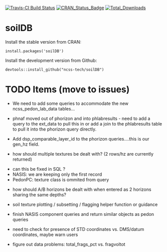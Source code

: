 [![Travis-CI Build Status](https://travis-ci.org/ncss-tech/soilDB.svg?branch=master)](https://travis-ci.org/ncss-tech/soilDB)
[![CRAN_Status_Badge](http://www.r-pkg.org/badges/version/soilDB)](https://cran.r-project.org/package=soilDB)
[![Total_Downloads](http://cranlogs.r-pkg.org/badges/grand-total/soilDB)](https://cran.r-project.org/package=soilDB)

# soilDB

Install the stable version from CRAN:

`install.packages('soilDB')`

Install the development version from Github:

`devtools::install_github("ncss-tech/soilDB")`


# TODO Items (move to issues)

- We need to add some queries to accommodate the new ncss_pedon_lab_data tables...
	
- phnaf moved out of phorizon and into phlabresults - need to add a query to the ext_data to pull this in or add a join to the phlabresults table 	to pull it into the phorizon query directly.
	
- Add dsp_comparable_layer_id to the phorizon queries....this is our gen_hz field.

- how should multiple textures be dealt with? (2 rows/hz are currently returned)
 + can this be fixed in SQL ?
 +  NASIS: we are keeping only the first record
 +  PedonPC: texture class is ommited from query

- how should A/B horizons be dealt with when entered as 2 horizons sharing the same depths?

- soil texture plotting / subsetting / flagging helper function or guidance

- finish NASIS component queries and return similar objects as pedon queries

- need to check for presence of STD coordinates vs. DMS/datum coordinates, maybe warn users

- figure out data problems: total_frags_pct vs. fragvoltot

